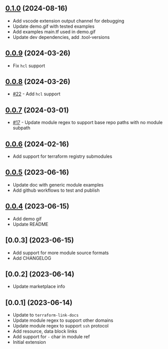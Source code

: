 ## [0.1.0](https://github.com/tdharris/vscode-terraform-link-docs/compare/v0.0.9...v0.1.0) (2024-08-16)

- Add vscode extension output channel for debugging
- Update demo.gif with tested examples
- Add examples main.tf used in demo.gif
- Update dev dependencies, add .tool-versions

## [0.0.9](https://github.com/tdharris/vscode-terraform-link-docs/compare/v0.0.8...v0.0.9) (2024-03-26)

- Fix `hcl` support

## [0.0.8](https://github.com/tdharris/vscode-terraform-link-docs/compare/v0.0.7...v0.0.8) (2024-03-26)

- [#22](https://github.com/tdharris/vscode-terraform-link-docs/pull/22) - Add `hcl` support

## [0.0.7](https://github.com/tdharris/vscode-terraform-link-docs/compare/v0.0.6...v0.0.7) (2024-03-01)

- [#17](https://github.com/tdharris/vscode-terraform-link-docs/pull/17) - Update module regex to support base repo paths with no module subpath

## [0.0.6](https://github.com/tdharris/vscode-terraform-link-docs/compare/v0.0.5...v0.0.6) (2024-02-16)

- Add support for terraform registry submodules

## [0.0.5](https://github.com/tdharris/vscode-terraform-link-docs/compare/v0.0.4...v0.0.5) (2023-06-16)

- Update doc with generic module examples
- Add github workflows to test and publish

## [0.0.4](https://github.com/tdharris/vscode-terraform-link-docs/compare/v0.0.3...v0.0.4) (2023-06-15)

- Add demo gif
- Update README

## [0.0.3] (2023-06-15)

- Add support for more module source formats
- Add CHANGELOG

## [0.0.2] (2023-06-14)

- Update marketplace info

## [0.0.1] (2023-06-14)

- Update to `terraform-link-docs`
- Update module regex to support other domains
- Update module regex to support `ssh` protocol
- Add resource, data block links
- Add support for `-` char in module ref
- Initial extension
